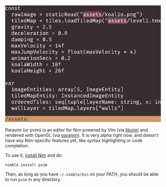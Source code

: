 <p align="center">
  <img src="screenshot.png" width="510" >
</p>

Paravim (or pvim) is an editor for Nim powered by Vim (via [libvim](https://github.com/paranim/libvim)) and rendered with OpenGL (via [paranim](https://github.com/paranim/paranim)). It is very alpha right now, and doesn't have any Nim-specific features yet, like syntax highlighting or code completion.

To use it, [install Nim](https://nim-lang.org/install.html) and do:

```
nimble install pvim
```

Then, as long as you have `~/.nimble/bin` on your PATH, you should be able to run `pvim` in any directory.
